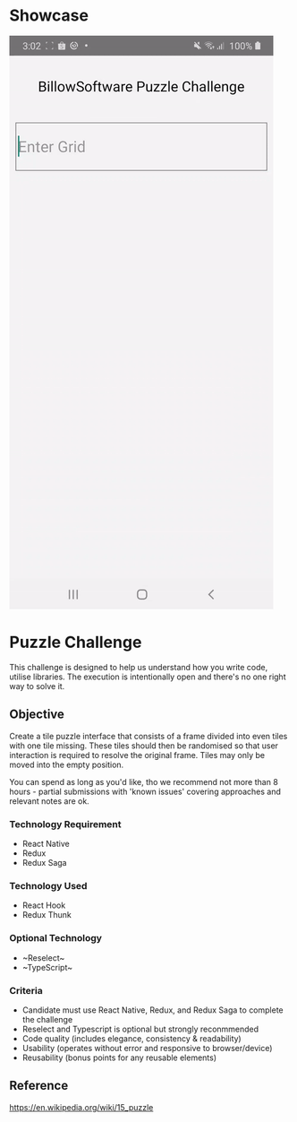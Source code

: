 # Showcase
![Alt Text](https://github.com/abdymm/rn-tiles-puzzle/blob/master/showcase/ezgif-7-97b112268ce2.gif)




# Puzzle Challenge
This challenge is designed to help us understand how you write code, utilise libraries. The execution is intentionally open and there's no one right way to solve it. 

## Objective
Create a tile puzzle interface that consists of a frame divided into even tiles with one tile missing. These tiles should then be randomised so that user interaction is required to resolve the original frame. Tiles may only be moved into the empty position.

You can spend as long as you'd like, tho we recommend not more than 8 hours - partial submissions with 'known issues' covering approaches and relevant notes are ok.

### Technology Requirement
- React Native
- Redux
- Redux Saga

### Technology Used
- React Hook
- Redux Thunk

### Optional Technology
- ~Reselect~
- ~TypeScript~ 


### Criteria
- Candidate must use React Native, Redux, and Redux Saga to complete the challenge
- Reselect and Typescript is optional but strongly reconmmended 
- Code quality (includes elegance, consistency & readability)
- Usability (operates without error and responsive to browser/device)
- Reusability (bonus points for any reusable elements)

## Reference
<https://en.wikipedia.org/wiki/15_puzzle>
